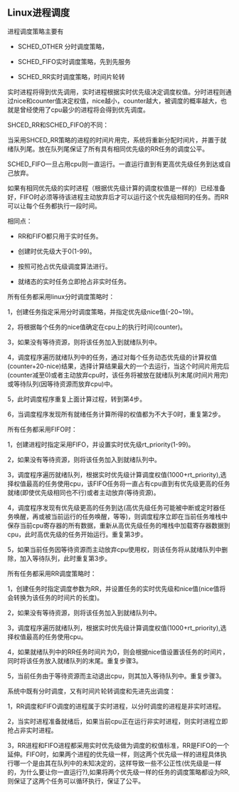 ## Linux进程调度

进程调度策略主要有
* SCHED_OTHER 分时调度策略，

* SCHED_FIFO实时调度策略，先到先服务

* SCHED_RR实时调度策略，时间片轮转

实时进程将得到优先调用，实时进程根据实时优先级决定调度权值。分时进程则通过nice和counter值决定权值，nice越小，counter越大，被调度的概率越大，也就是曾经使用了cpu最少的进程将会得到优先调度。

SHCED_RR和SCHED_FIFO的不同：

当采用SHCED_RR策略的进程的时间片用完，系统将重新分配时间片，并置于就绪队列尾。放在队列尾保证了所有具有相同优先级的RR任务的调度公平。     

SCHED_FIFO一旦占用cpu则一直运行。一直运行直到有更高优先级任务到达或自己放弃。

如果有相同优先级的实时进程（根据优先级计算的调度权值是一样的）已经准备好，FIFO时必须等待该进程主动放弃后才可以运行这个优先级相同的任务。而RR可以让每个任务都执行一段时间。

相同点：

* RR和FIFO都只用于实时任务。

* 创建时优先级大于0(1-99)。

* 按照可抢占优先级调度算法进行。

* 就绪态的实时任务立即抢占非实时任务。

所有任务都采用linux分时调度策略时：

1，创建任务指定采用分时调度策略，并指定优先级nice值(-20~19)。

2，将根据每个任务的nice值确定在cpu上的执行时间(counter)。

3，如果没有等待资源，则将该任务加入到就绪队列中。

4，调度程序遍历就绪队列中的任务，通过对每个任务动态优先级的计算权值(counter+20-nice)结果，选择计算结果最大的一个去运行，当这个时间片用完后(counter减至0)或者主动放弃cpu时，该任务将被放在就绪队列末尾(时间片用完)或等待队列(因等待资源而放弃cpu)中。

5，此时调度程序重复上面计算过程，转到第4步。

6，当调度程序发现所有就绪任务计算所得的权值都为不大于0时，重复第2步。

所有任务都采用FIFO时：

1，创建进程时指定采用FIFO，并设置实时优先级rt_priority(1-99)。

2，如果没有等待资源，则将该任务加入到就绪队列中。

3，调度程序遍历就绪队列，根据实时优先级计算调度权值(1000+rt_priority),选择权值最高的任务使用cpu，该FIFO任务将一直占有cpu直到有优先级更高的任务就绪(即使优先级相同也不行)或者主动放弃(等待资源)。

4，调度程序发现有优先级更高的任务到达(高优先级任务可能被中断或定时器任务唤醒，再或被当前运行的任务唤醒，等等)，则调度程序立即在当前任务堆栈中保存当前cpu寄存器的所有数据，重新从高优先级任务的堆栈中加载寄存器数据到cpu，此时高优先级的任务开始运行。重复第3步。

5，如果当前任务因等待资源而主动放弃cpu使用权，则该任务将从就绪队列中删除，加入等待队列，此时重复第3步。

所有任务都采用RR调度策略时：

1，创建任务时指定调度参数为RR，并设置任务的实时优先级和nice值(nice值将会转换为该任务的时间片的长度)。

2，如果没有等待资源，则将该任务加入到就绪队列中。

3，调度程序遍历就绪队列，根据实时优先级计算调度权值(1000+rt_priority),选择权值最高的任务使用cpu。

4，如果就绪队列中的RR任务时间片为0，则会根据nice值设置该任务的时间片，同时将该任务放入就绪队列的末尾。重复步骤3。

5，当前任务由于等待资源而主动退出cpu，则其加入等待队列中。重复步骤3。

系统中既有分时调度，又有时间片轮转调度和先进先出调度：

1，RR调度和FIFO调度的进程属于实时进程，以分时调度的进程是非实时进程。

2，当实时进程准备就绪后，如果当前cpu正在运行非实时进程，则实时进程立即抢占非实时进程。

3，RR进程和FIFO进程都采用实时优先级做为调度的权值标准，RR是FIFO的一个延伸。FIFO时，如果两个进程的优先级一样，则这两个优先级一样的进程具体执行哪一个是由其在队列中的未知决定的，这样导致一些不公正性(优先级是一样的，为什么要让你一直运行?),如果将两个优先级一样的任务的调度策略都设为RR,则保证了这两个任务可以循环执行，保证了公平。
